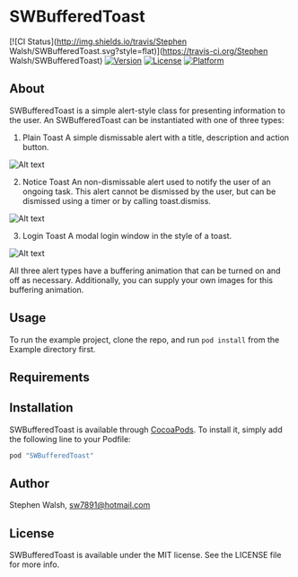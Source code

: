 # SWBufferedToast

[![CI Status](http://img.shields.io/travis/Stephen Walsh/SWBufferedToast.svg?style=flat)](https://travis-ci.org/Stephen Walsh/SWBufferedToast)
[![Version](https://img.shields.io/cocoapods/v/SWBufferedToast.svg?style=flat)](http://cocoapods.org/pods/SWBufferedToast)
[![License](https://img.shields.io/cocoapods/l/SWBufferedToast.svg?style=flat)](http://cocoapods.org/pods/SWBufferedToast)
[![Platform](https://img.shields.io/cocoapods/p/SWBufferedToast.svg?style=flat)](http://cocoapods.org/pods/SWBufferedToast)

## About

SWBufferedToast is a simple alert-style class for presenting information to the user.
An SWBufferedToast can be instantiated with one of three types:


1. Plain Toast
A simple dismissable alert with a title, description and action button.

![Alt text](https://github.com/sfwalsh/SWBufferedToast/blob/master/Screenshots/plainToast.png "Plain Toast")

2. Notice Toast
An non-dismissable alert used to notify the user of an ongoing task. This alert cannot be dismissed by the user, but can be dismissed using a timer or by calling toast.dismiss.

![Alt text](https://github.com/sfwalsh/SWBufferedToast/blob/master/Screenshots/noticeToast.png "Notice Toast")

3. Login Toast
A modal login window in the style of a toast.

![Alt text](https://github.com/sfwalsh/SWBufferedToast/blob/master/Screenshots/loginToast.png "Login Toast")


All three alert types have a buffering animation that can be turned on and off as necessary. Additionally, you can supply your own images for this buffering animation.

## Usage

To run the example project, clone the repo, and run `pod install` from the Example directory first.

## Requirements

## Installation

SWBufferedToast is available through [CocoaPods](http://cocoapods.org). To install
it, simply add the following line to your Podfile:

```ruby
pod "SWBufferedToast"
```

## Author

Stephen Walsh, sw7891@hotmail.com

## License

SWBufferedToast is available under the MIT license. See the LICENSE file for more info.
